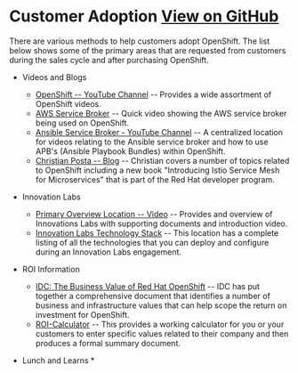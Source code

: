 # Customer Adoption <a href="{{ site.github.repository_url }}" class="btn">View on GitHub</a>
There are various methods to help customers adopt OpenShift.  The list below shows some of the primary areas that are requested from customers during the sales cycle and after purchasing OpenShift.  

* Videos and Blogs
	* [OpenShift -- YouTube Channel](https://www.youtube.com/user/rhopenshift/videos) -- Provides a wide assortment of OpenShift videos.
	* [AWS Service Broker](https://www.youtube.com/watch?v=EKo3khfmhi8) -- Quick video showing the AWS service broker being used on OpenShift.
	* [Ansible Service Broker - YouTube Channel](https://www.youtube.com/channel/UC04eOMIMiV06_RSZPb4OOBw) -- A centralized location for videos relating to the Ansible service broker and how
to use APB's (Ansible Playbook Bundles) within OpenShift.
	* [Christian Posta -- Blog](http://blog.christianposta.com/) -- Christian covers a number of topics related to OpenShift including a new book "Introducing Istio Service Mesh for Microservices" that is part of the Red Hat developer program.
* Innovation Labs
	* [Primary Overview Location -- Video](https://www.redhat.com/en/services/consulting/open-innovation-labs?sc_cid=701f2000000tvPJAAY) -- Provides and overview of Innovations Labs with supporting documents and introduction video.
	* [Innovation Labs Technology Stack](https://www.redhat.com/en/explore/my-open-innovation-lab-stack) -- This location has a complete listing of all the technologies that you can deploy and configure during an Innovation Labs engagement.

* ROI Information
	* [IDC: The Business Value of Red Hat OpenShift](https://www.redhat.com/en/resources/The-Business-Value-of-Red-Hat-OpenShift) -- IDC has put together a comprehensive document that identifies a number of business and infrastructure values that can help scope the return on investment for OpenShift.  
	* [ROI-Calculator](https://redhat.valuestoryapp.com/OpenShift_sales/) -- This provides a working calculator for you or your customers to enter specific values related to their company and then produces a formal summary document.

* Lunch and Learns
	* 
